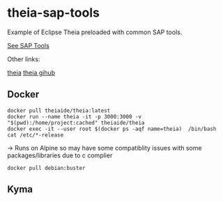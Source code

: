 # theia-sap-tools 

Example of Eclipse Theia preloaded with common SAP tools. 

[See SAP Tools](https://tools.hana.ondemand.com/)


Other links: 

[theia](https://theia-ide.org/) 
[theia gihub](https://hub.docker.com/r/theiaide/theia)


## Docker 
```
docker pull theiaide/theia:latest 
docker run --name theia -it -p 3000:3000 -v "$(pwd):/home/project:cached" theiaide/theia 
docker exec -it --user root $(docker ps -aqf name=theia)  /bin/bash 
cat /etc/*-release
```
-> Runs on Alpine so may have some compatiblity issues with some packages/libraries due to c complier


``` 
docker pull debian:buster
```

## Kyma 

